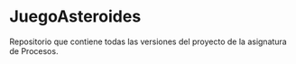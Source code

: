 # JuegoAsteroides
Repositorio que contiene todas las versiones del proyecto de la asignatura de Procesos.
